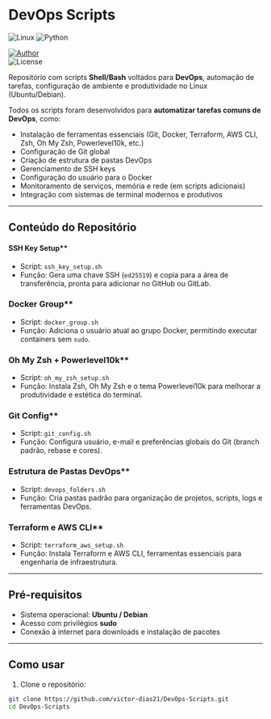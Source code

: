 # DevOps Scripts



![Linux](https://img.shields.io/badge/Linux-FCC624?style=for-the-badge&logo=linux&logoColor=black)
![Python](https://img.shields.io/badge/python-3670A0?style=for-the-badge&logo=python&logoColor=ffdd54)


[![Author](https://img.shields.io/badge/author-Victor%20Dias-blue)](https://www.linkedin.com/in/victor-rebelo-dias)  
![License](https://img.shields.io/badge/license-MIT-green)

Repositório com scripts **Shell/Bash** voltados para **DevOps**, automação de tarefas, configuração de ambiente e produtividade no Linux (Ubuntu/Debian).  

Todos os scripts foram desenvolvidos para **automatizar tarefas comuns de DevOps**, como:

- Instalação de ferramentas essenciais (Git, Docker, Terraform, AWS CLI, Zsh, Oh My Zsh, Powerlevel10k, etc.)
- Configuração de Git global
- Criação de estrutura de pastas DevOps
- Gerenciamento de SSH keys
- Configuração do usuário para o Docker
- Monitoramento de serviços, memória e rede (em scripts adicionais)
- Integração com sistemas de terminal modernos e produtivos  

---

## Conteúdo do Repositório

#### SSH Key Setup**
- Script: `ssh_key_setup.sh`
- Função: Gera uma chave SSH (`ed25519`) e copia para a área de transferência, pronta para adicionar no GitHub ou GitLab.

### Docker Group**
- Script: `docker_group.sh`
- Função: Adiciona o usuário atual ao grupo Docker, permitindo executar containers sem `sudo`.

### Oh My Zsh + Powerlevel10k**
- Script: `oh_my_zsh_setup.sh`
- Função: Instala Zsh, Oh My Zsh e o tema Powerlevel10k para melhorar a produtividade e estética do terminal.

### Git Config**
- Script: `git_config.sh`
- Função: Configura usuário, e-mail e preferências globais do Git (branch padrão, rebase e cores).

### Estrutura de Pastas DevOps**
- Script: `devops_folders.sh`
- Função: Cria pastas padrão para organização de projetos, scripts, logs e ferramentas DevOps.

###  Terraform e AWS CLI**
- Script: `terraform_aws_setup.sh`
- Função: Instala Terraform e AWS CLI, ferramentas essenciais para engenharia de infraestrutura.

---

## Pré-requisitos

- Sistema operacional: **Ubuntu / Debian**
- Acesso com privilégios **sudo**
- Conexão à internet para downloads e instalação de pacotes  

---

## Como usar

1. Clone o repositório:
```bash
git clone https://github.com/victor-dias21/DevOps-Scripts.git
cd DevOps-Scripts
